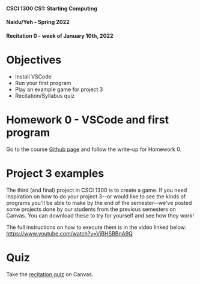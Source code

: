 #### **CSCI 1300 CS1: Starting Computing**
#### **Naidu/Yeh - Spring 2022**
#### **Recitation 0 - week of January 10th, 2022**


# Objectives

* Install VSCode
* Run your first program
* Play an example game for project 3
* Recitation/Syllabus quiz

# Homework 0 - VSCode and first program
Go to the course [Github page](https://github.com/CSCI1300-StartingComputing/CSCI1300-Spring2022) and follow the write-up for Homework 0.

# Project 3 examples
The third (and final) project in CSCI 1300 is to create a game. If you need inspiration on how to do your project 3--or would like to see the kinds of programs you'll be able to make by the end of the semester--we've posted some projects done by our students from the previous semesters on Canvas. You can download these to try for yourself and see how they work! 

The full instructions on how to execute them is in the video linked below:
https://www.youtube.com/watch?v=VjBHSBBnA9Q

# Quiz
Take the [recitation quiz](https://canvas.colorado.edu/courses/79752/quizzes/235775) on Canvas.
